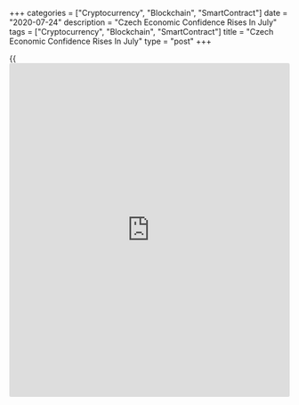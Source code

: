 +++
categories = ["Cryptocurrency", "Blockchain", "SmartContract"]
date = "2020-07-24"
description = "Czech Economic Confidence Rises In July"
tags = ["Cryptocurrency", "Blockchain", "SmartContract"]
title = "Czech Economic Confidence Rises In July"
type = "post"
+++

{{<iframe id="large-banner" src="https://www.bounty.group/#slide=12.0" width="100%" height="600" scrolling="no" style="border: 0px solid rgb(216, 221, 230); border-radius: 3px;">}}

The Czech Republic's economic confidence improved further in July,
survey results from the Czech Statistical Office showed on Friday.

The economic sentiment index rose to 86.7 in July from 77.2 in June.

The latest reading was the highest since March, when it was 94.4.

The [business][1] confidence index increased to 84.7 in July from 73.8
in the previous month.

The industrial sentiment index rose to 89.8 in July from 70.0 in the
preceding month.

The measure of confidence in construction grew to 103.0 from 102.4 in
the prior month, while that for trade fell to 89.5 from 92.1.

The consumer confidence rose to 96.0 from 93.3 a month ago. This was the
highest reading since March.

For comments and feedback [contact](https://www.playgroundfx.com/contact/): editorial@rtt[news](https://www.letsplayfx.com/blog/forex-news-website/).com

[Economic News][2]

 **What parts of the world are seeing the best (and worst) economic
performances lately? Click[here][3] to check out our [Econ Scorecard][3]
and find out! See up-to-the-moment [ranking](https://www.playgroundfx.com/blog/crypto-exchange-ranking/)s for the best and worst
performers in [GDP][4], [unemployment rate][5], [inflation][6] and much
more.**

   1. www.rtt[news](https://www.letsplayfx.com/blog/forex-news-website/).com/Content/Business.aspx
   2. www.rtt[news](https://www.letsplayfx.com/blog/forex-news-website/).com/Content/EconomicNews.aspx
   3. www.rtt[news](https://www.letsplayfx.com/blog/forex-news-website/).com/economic-scorecard/world-rank/retail-sales/highest-performance.aspx
   4. www.rtt[news](https://www.letsplayfx.com/blog/forex-news-website/).com/economic-scorecard/world-rank/GDP/highest-performance.aspx
   5. www.rtt[news](https://www.letsplayfx.com/blog/forex-news-website/).com/economic-scorecard/world-rank/unemployment-rate/lowest-performance.aspx
   6. www.rtt[news](https://www.letsplayfx.com/blog/forex-news-website/).com/economic-scorecard/world-rank/CPI/highest-performance.aspx